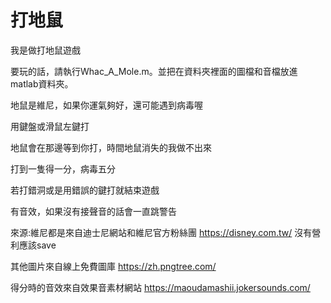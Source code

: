 # 打地鼠


我是做打地鼠遊戲

要玩的話，請執行Whac_A_Mole.m。並把在資料夾裡面的圖檔和音檔放進matlab資料夾。

地鼠是維尼，如果你運氣夠好，還可能遇到病毒喔

用鍵盤或滑鼠左鍵打

地鼠會在那邊等到你打，時間地鼠消失的我做不出來

打到一隻得一分，病毒五分

若打錯洞或是用錯誤的鍵打就結束遊戲

有音效，如果沒有接聲音的話會一直跳警告


來源:維尼都是來自迪士尼網站和維尼官方粉絲團
https://disney.com.tw/
沒有營利應該save

其他圖片來自線上免費圖庫
https://zh.pngtree.com/

得分時的音效來自效果音素材網站
https://maoudamashii.jokersounds.com/
